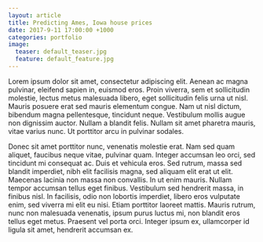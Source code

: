 ```yaml
---
layout: article
title: Predicting Ames, Iowa house prices
date: 2017-9-11 17:00:00 +1000
categories: portfolio
image:
  teaser: default_teaser.jpg
  feature: default_feature.jpg
---
```

Lorem ipsum dolor sit amet, consectetur adipiscing elit. Aenean ac magna pulvinar, eleifend sapien in, euismod eros. Proin viverra, sem et sollicitudin molestie, lectus metus malesuada libero, eget sollicitudin felis urna ut nisl. Mauris posuere erat sed mauris elementum congue. Nam ut nisl dictum, bibendum magna pellentesque, tincidunt neque. Vestibulum mollis augue non dignissim auctor. Nullam a blandit felis. Nullam sit amet pharetra mauris, vitae varius nunc. Ut porttitor arcu in pulvinar sodales.

Donec sit amet porttitor nunc, venenatis molestie erat. Nam sed quam aliquet, faucibus neque vitae, pulvinar quam. Integer accumsan leo orci, sed tincidunt mi consequat ac. Duis et vehicula eros. Sed rutrum, massa sed blandit imperdiet, nibh elit facilisis magna, sed aliquam elit erat ut elit. Maecenas lacinia non massa non convallis. In ut enim mauris. Nullam tempor accumsan tellus eget finibus. Vestibulum sed hendrerit massa, in finibus nisl. In facilisis, odio non lobortis imperdiet, libero eros vulputate enim, sed viverra mi elit eu nisi. Etiam porttitor laoreet mattis. Mauris rutrum, nunc non malesuada venenatis, ipsum purus luctus mi, non blandit eros tellus eget metus. Praesent vel porta orci. Integer ipsum ex, ullamcorper id ligula sit amet, hendrerit accumsan ex.
